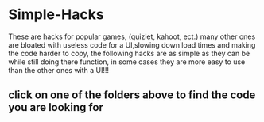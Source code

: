 # Simple-Hacks
These are hacks for popular games, (quizlet, kahoot, ect.) many other ones are bloated with useless code for a UI,slowing down load times and making the code harder to copy, the following hacks are as simple as they can be while still doing there function, in some cases they are more easy to use than the other ones with a UI!!!
## click on one of the folders above to find the code you are looking for
